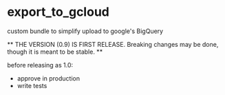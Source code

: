 # export_to_gcloud
custom bundle to simplify upload to google's BigQuery

** THE VERSION (0.9) IS FIRST RELEASE. Breaking changes may be done, though it is meant to be stable. **

before releasing as 1.0:
- approve in production
- write tests
